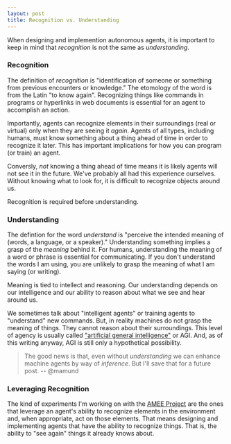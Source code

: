 ```yaml
---
layout: post
title: Recognition vs. Understanding
---
```


When designing and implemention autonomous agents, it is important to keep in mind that _recognition_ is not the same as _understanding_. 

### Recognition
The definition of _recognition_ is "identification of someone or something from previous encounters or knowledge." The etomology of the word is from the Latin "to know again". Recognizing things like commands in programs or hyperlinks in web documents is essential for an agent to accomplish an action. 

Importantly, agents can recognize elements in their surroundings (real or virtual) only when they are seeing it _again_. Agents of all types, including humans, must know something about a thing ahead of time in order to recognize it later. This has important implications for how you can program (or train) an agent. 

Conversly, _not_ knowing a thing ahead of time means it is likely agents will not see it in the future. We've probably all had this experience ourselves. Without knowing what to look for, it is difficult to recognize objects around us.  

Recognition is required before understanding.

### Understanding
The defintion for the word _understand_ is "perceive the intended meaning of (words, a language, or a speaker)." Understanding something implies a grasp of the _meaning_ behind it. For humans, understanding the meaning of a word or phrase is essential for communicating. If you don't understand the words I am using, you are unlikely to grasp the meaning of what I am saying (or writing).

Meaning is tied to intellect and reasoning. Our understanding depends on our intelligence and our ability to reason about what we see and hear around us. 

We sometimes talk about "intelligent agents" or training agents to "understand" new commands. But, in reality machines do not grasp the meaning of things. They cannot reason about their surroundings. This level of agency is usually called ["artificial general intelligence"](https://en.wikipedia.org/wiki/Artificial_general_intelligence) or AGI. And, as of this writing anyway, AGI is still only a hypothetical possibility.

> The good news is that, even without _understanding_ we can enhance machine agents by way of _inference_. But I'll save that for a future post. -- @mamund 

### Leveraging Recognition
The kind of experiments I'm working on with the [AMEE Project](http://amee-project.github.io) are the ones that leverage an agent's ability to recognize elements in the environment and, when appropriate, act on those elements. That means designing and implementing agents that have the ability to recognize things. That is, the ability to "see again" things it already knows about.  
